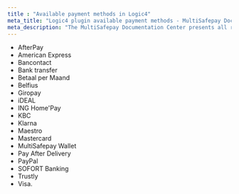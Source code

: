 ```yaml
---
title : "Available payment methods in Logic4"
meta_title: "Logic4 plugin available payment methods - MultiSafepay Docs"
meta_description: "The MultiSafepay Documentation Center presents all relevant information about our Plugins and API. You can also find support pages for payment methods, tools and general questions as well as the contact details of our Support and Integration Teams."
---
```

+ AfterPay
+ American Express
+ Bancontact
+ Bank transfer
+ Betaal per Maand
+ Belfius
+ Giropay
+ iDEAL
+ ING Home'Pay
+ KBC
+ Klarna
+ Maestro
+ Mastercard
+ MultiSafepay Wallet
+ Pay After Delivery
+ PayPal
+ SOFORT Banking
+ Trustly
+ Visa.













